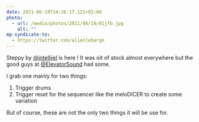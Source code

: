 ```yaml
---
date: 2021-06-19T14:26:17.121+02:00
photo:
  - url: /media/photos/2021/06/19/81jfb.jpg
    alt: ""
mp-syndicate-to:
  - https://twitter.com/alienlebarge
---
```

Steppy by [@intellijel](https://www.twitter.com/intellijel) is here !
It was oit of stock almost everywhere but the good guys at [@ElevatorSound](https://www.twitter.com/ElevatorSound) had some. 

I grab one mainly for two things:

1. Trigger drums
2. Trigger reset for the sequencer like the meloDICER to create some variation

But of course, these are not the only two things it will be use for.
